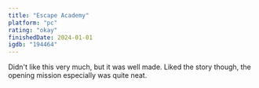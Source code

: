 ```yaml
---
title: "Escape Academy"
platform: "pc"
rating: "okay"
finishedDate: 2024-01-01
igdb: "194464"
---
```


Didn't like this very much, but it was well made. Liked the story though, the opening mission especially was quite neat.
